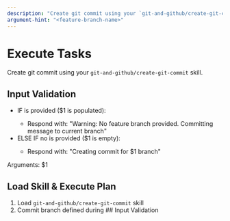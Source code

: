 ```yaml
---
description: "Create git commit using your `git-and-github/create-git-commit` skill"
argument-hint: "<feature-branch-name>"
---
```


# Execute Tasks
Create git commit using your `git-and-github/create-git-commit` skill.

## Input Validation

- IF <feature-branch-name> is provided ($1 is populated):
  - Respond with: "Warning: No feature branch provided. Committing message to current branch"
- ELSE IF no <feature-branch-name> is provided ($1 is empty):
  - Respond with: "Creating commit for $1 branch"

<feature-branch-name>
Arguments: $1
<feature-branch-name>

## Load Skill & Execute Plan
1. Load `git-and-github/create-git-commit` skill
2. Commit branch defined during ## Input Validation
